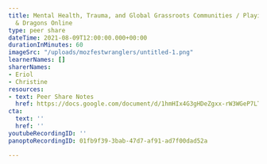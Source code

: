 ```yaml
---
title: Mental Health, Trauma, and Global Grassroots Communities / Playing Dungeons
  & Dragons Online
type: peer share
dateTime: 2021-08-09T12:00:00.000+00:00
durationInMinutes: 60
imageSrc: "/uploads/mozfestwranglers/untitled-1.png"
learnerNames: []
sharerNames:
- Eriol
- Christine
resources:
- text: Peer Share Notes
  href: https://docs.google.com/document/d/1hmHIx4G3gHDeZgxx-rW3WGeP7LTEsETkv1Pyj9EZaXM/edit#
cta:
  text: ''
  href: ''
youtubeRecordingID: ''
panoptoRecordingID: 01fb9f39-3bab-47d7-af91-ad7f00dad52a

---
```

